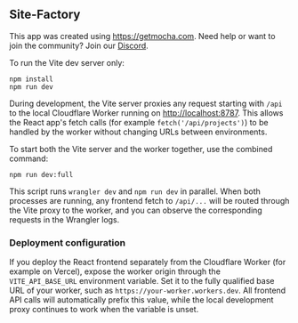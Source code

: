 ## Site-Factory

This app was created using https://getmocha.com.
Need help or want to join the community? Join our [Discord](https://discord.gg/shDEGBSe2d).

To run the Vite dev server only:
```
npm install
npm run dev
```

During development, the Vite server proxies any request starting with `/api` to the local Cloudflare Worker running on [http://localhost:8787](http://localhost:8787). This allows the React app's fetch calls (for example `fetch('/api/projects')`) to be handled by the worker without changing URLs between environments.

To start both the Vite server and the worker together, use the combined command:
```
npm run dev:full
```
This script runs `wrangler dev` and `npm run dev` in parallel. When both processes are running, any frontend fetch to `/api/...` will be routed through the Vite proxy to the worker, and you can observe the corresponding requests in the Wrangler logs.

### Deployment configuration

If you deploy the React frontend separately from the Cloudflare Worker (for example on Vercel), expose the worker origin through the `VITE_API_BASE_URL` environment variable. Set it to the fully qualified base URL of your worker, such as `https://your-worker.workers.dev`. All frontend API calls will automatically prefix this value, while the local development proxy continues to work when the variable is unset.
